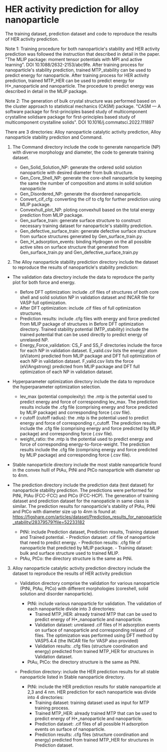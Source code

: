 # HER activity prediction for alloy nanoparticle
The training dataset, prediction dataset and code to reproduce the results of HER activity prediction. 

Note 1: Training procedure for both nanoparticle's stability and HER activity prediction was followed the instruction that described in detail in the paper.
   "The MLIP package: moment tensor potentials with MPI and active learning". DOI 10.1088/2632-2153/abc9fe.
   After training process for nanoparticle's stability prediction, trained MTP_stability can be used to predict energy for nanoparticle.
   After training process for HER activity prediction, trained MTP_HER can be used to predict energy for H*_nanoparticle and nanoparticle. 
   The procedure to predict energy was described in detail in the MLIP package.

Note 2: The generation of bulk crystal structure was performed based on the cluster approach to statistical mechanics (CASM) package.
   "CASM — A software package for first-principles based study of multicomponent crystalline solidsare package for first-principles based study 
   of multicomponent crystalline solids". DOI 10.1016/j.commatsci.2022.111897

There are 3 directories: Alloy nanoparticle catalytic activity prediction, Alloy nanoparticle stability prediction and Command. 

1. The Command directory include the code to generate nanoparticle (NP) with diverve morphology and diameter, the code to generate training dataset. 
   - Gen_Solid_Solution_NP: generate the ordered solid solution nanoparticle with desired diameter from bulk structure.
   - Gen_Core_Shell_NP: generate the core-shell nanoparticle by keeping the same the number of composition and atoms in solid solution nanoparticle
   - Gen_Disordered_NP: generate the disordered nanoparticle.
   - Convert_cif_cfg: converting the cif to cfg for further prediction using MLIP package.
   - Convexhull_plot_NP: ploting convexhull based on the total energy prediction from MLIP package.
   - Gen_surface_train: generate surface structure to construct necessary training dataset for nanoparticle's stability prediction.
   - Gen_defective_surface_train: generate defective surface structure from surface structures generated by Gen_surface_train.py.
   - Gen_H_adsorption_events: binding Hydrogen on the all possible active sites on surface structure that generated from Gen_surface_train.py and Gen_defective_surface_train.py

2. The Alloy nanoparticle stability prediction directory include the dataset to reproduce the results of nanoparticle's stability prediction:

  - The validation data directory include the data to reproduce the parity plot for both force and energy.
     - Before DFT optimization: include .cif files of structures of both core shell and solid solution NP in validation dataset and INCAR file for VASP full optimization.  
     - After DFT optimization: include .cif files of full optimization structures.
     - Prediction results: include .cfg files with energy and force predicted from MLIP package of structures in Before DFT optimization directory.
       Trained stability potential (MTP_stability) include the trained potential that can be used directly to predict energy of unrelaxed NP.
     - Energy_Force_validation: CS_F and SS_F directories include the force for each NP in validation dataset.
       E_valid.csv lists the energy/ atom (eV/atom) predicted from MLIP package and DFT full optimization of each NP in validation dataset.
       F_valid.csv lists the force (eV/Angstrong)  predicted from MLIP package and DFT full optimization of each NP in validation dataset.
  
  - Hyperparameter optimization directory include the data to reproduce the hyperparameter optimization selection.
     - lev_max (potential compolexity): the .mtp is the potential used to predict energy and force of corresponding lev_max.
       The prediction results include the .cfg file (comprising energy and force predicted by MLIP package) and corresponding force (.csv file).
     - r cutoff (cutoff radius): the .mtp is the potential used to predict energy and force of corresponding r_cutoff.
       The prediction results include the .cfg file (comprising energy and force predicted by MLIP package) and corresponding force (.csv file).
     - weight_ratio: the .mtp is the potential used to predict energy and force of corresponding energy-to-force-weight.
       The prediction results include the .cfg file (comprising energy and force predicted by MLIP package) and corresponding force (.csv file).

  - Stable nanoparticle directory include the most stable nanoparticle found in the convex hulll of PtAu, PtNi and PtCo nanoparticle with diameter up to 4nm.

  - The prediction directory include the prediction data (test dataset) for nanoparticle stability prediction.
    The predictions were performed for PtNi, PtAu (FCC-FCC) and PtCo (FCC-HCP).
    The generation of training dataset and prediction dataset for the nanopaticle in same class is similar.
    The prediction results for nanoparticle's stability of PtAu, PtNi and PtCo with diameter size up to 4nm is found at: 
    https://figshare.com/articles/dataset/Prediction_results_for_nanoparticle_stability/28379579?file=52233182
      - PtNi: include Prediction dataset, Prediction results, Training dataset and Trained potential.
            - Prediction dataset: .cif file of nanoparticle that need to predict energy.
            - Prediction results: .cfg file of nanoparticle that predicted by MLIP package.
            - Training dataset: bulk and surface structure used to trained MLIP.
      - PtAu, PtCo: the directory structure is the same as PtNi.

3. Alloy nanoparticle catalytic activity prediction directory include the dataset to reproduce the results of HER activity prediction

    - Validation directory comprise the validation for various nanoparticle (PtNi, PtAu, PtCo) with different morphologies (coreshell, solid solution and disorder nanoparticle).
      - PtNi: include various nanoparticle for validation. The validation of each nanoparticle divide into 3 directories:
          - Trained MTP_HER: already trained MTP that can be used to predict energy of H*_nanoparticle and nanoparticle.
          - Validation dataset: unrelaxed .cif files of H adsorption events on surface of nanoparticle and corresponding relaxed .cif files.
            The optimization was performed using DFT method by VASP5.4.4 (the INCAR file for VASP also provided)
          - Validation results: .cfg files (structure coordination and energy) predicted from trained MTP_HER for structures in Validation dataset. 
      - PtAu, PtCo: the directory structure is the same as PtNi.

    - Prediction directory: include the HER prediction results  for all stable nanoparticle listed in Stable nanoparticle directory.
      - PtNi: include the HER prediction results for stable nanoparticle at 2,3 and 4 nm. 
        HER prediction for each nanoparticle was divide into 4 directories:
          - Training dataset: training dataset used as input for MTP training process.
          - Trained MTP_HER: already trained MTP that can be used to predict energy of H*_nanoparticle and nanoparticle.
          - Prediction dataset: .cif files of all possible H adsorption events on surface of nanoparticle.
          - Prediction results: .cfg files (structure coordination and energy) predicted from trained MTP_HER for structures in Prediction dataset. 
